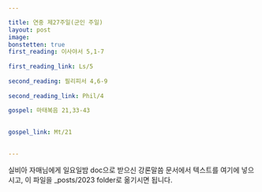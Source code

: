 ```yaml
---

title: 연중 제27주일(군인 주일)
layout: post 
image: 
bonstetten: true
first_reading: 이사야서 5,1-7
 
first_reading_link: Ls/5
 
second_reading: 필리피서 4,6-9
 
second_reading_link: Phil/4
 
gospel: 마태복음 21,33-43

 
gospel_link: Mt/21
 

---
```



실비아 자매님에게 일요일밤 doc으로 받으신
강론말씀 문서에서
텍스트를 여기에 넣으시고,
이 파일을 _posts/2023 folder로 옮기시면 됩니다.
